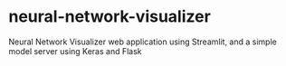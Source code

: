 # neural-network-visualizer
Neural Network Visualizer web application using Streamlit, and a simple model server using Keras and Flask
